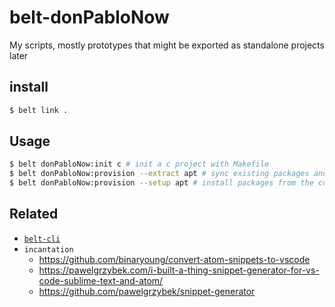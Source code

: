# belt-donPabloNow

My scripts, mostly prototypes that might be exported as standalone projects later

## install

```sh
$ belt link .
```

## Usage

```sh
$ belt donPabloNow:init c # init a c project with Makefile
$ belt donPabloNow:provision --extract apt # sync existing packages and version to the config file
$ belt donPabloNow:provision --setup apt # install packages from the config file
```

## Related

- [`belt-cli`](https://github.com/donPabloNow/belt/tree/master/packages/belt-cli)
- `incantation`
  - https://github.com/binaryoung/convert-atom-snippets-to-vscode
  - https://pawelgrzybek.com/i-built-a-thing-snippet-generator-for-vs-code-sublime-text-and-atom/
  - https://github.com/pawelgrzybek/snippet-generator
